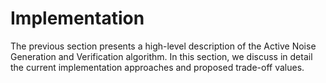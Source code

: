 # Implementation
The previous section presents a high-level description of the Active Noise Generation and Verification algorithm. In this section, we discuss in detail the current implementation approaches and proposed trade-off values.


